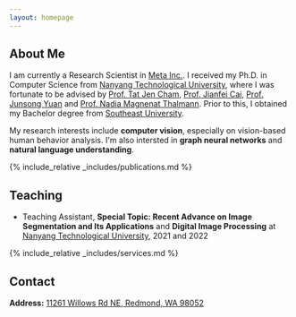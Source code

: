 ```yaml
---
layout: homepage
---
```


## About Me

I am currently a Research Scientist in [Meta Inc.](https://about.meta.com/). I received my Ph.D. in Computer Science from [Nanyang Technological University](https://www.ntu.edu.sg/), where I was fortunate to be advised by [Prof. Tat Jen Cham](https://personal.ntu.edu.sg/astjcham/index.html), [Prof. Jianfei Cai](https://jianfei-cai.github.io/), [Prof. Junsong Yuan](https://cse.buffalo.edu/~jsyuan/) and [Prof. Nadia Magnenat Thalmann](http://www.miralab.ch/index.php/rushmore_teams/n-thalmann/). Prior to this, I obtained my Bachelor degree from [Southeast University](https://www.seu.edu.cn/).

My research interests include **computer vision**, especially on vision-based human behavior analysis. I'm also intersted in **graph neural networks** and **natural language understanding**.


<!-- <strong style="color:#e74d3c; font-weight:600">I am looking for a postdoc or research scientist position in the US and EU. I would appreciate a ping if you see a job I might fit.</strong> -->


<!-- ## News

<ul>
<li><strong>[Feb. 2023]</strong> One paper about <a href="./#publications">continual learning</a> are accepted to <a href="http://cvpr2023.thecvf.com/">CVPR 2023</a>.</li>
  <li><strong>[Feb. 2023]</strong> I will serve as an area chair of <a href="https://www.auai.org/uai2023/">UAI 2023</a>.</li>
  <li><strong>[Dec. 2022]</strong> <a href="https://www.bmvc2023.org">BMVC 2023</a> will be held in Aberdeen, UK, and I will serve as the website chair.</li>
  <li><strong>[Nov. 2022]</strong> Our paper about <a href="https://pure.mpg.de/rest/items/item_3478882_1/component/file_3478883/content">class-incremental learning</a> is accepted to <a href="https://aaai.org/Conferences/AAAI-23/">AAAI 2023</a>.</li>
  <li><strong>[Oct. 2022]</strong> I am recognized as a top reviewer for <a href="https://neurips.cc/Conferences/2022/ProgramCommittee">NeurIPS 2022</a>.</li>

<li> <a href="javascript:toggle_vis('newsmore')">Show more</a> </li>
<div id="newsmore" style="display:none">
  <li><strong>[Aug. 2022]</strong> I will serve as an area chair of <a href="https://aistats.org/aistats2023/">AISTATS 2023</a>.</li>
  <li><strong>[Jun. 2022]</strong> I will serve as a student mentor of <a href="https://sites.google.com/view/cvpr-academy/">the CVPR Academy</a> at <a href="http://cvpr2022.thecvf.com/">CVPR 2022</a>.</li>
  <li><strong>[Jun. 2022]</strong> I will serve as a website chair of <a href="https://bmvc2022.org/people/organisers/">BMVC 2022</a>, along with <a href="https://yashbhalgat.github.io/">Yash Bhalgat</a>.</li>
  <li><strong>[Sep. 2021]</strong> Our paper about <a href="https://openreview.net/pdf?id=BfPzZSype5M">class-incremental learning</a> is accepted to <a href="https://neurips.cc/Conferences/2021">NeurIPS 2021</a>.</li>
  <li><strong>[Mar. 2021]</strong> Our paper about <a href="https://arxiv.org/pdf/2010.05063.pdf">class-incremental learning</a> is accepted to <a href="http://cvpr2021.thecvf.com/">CVPR 2021</a>.</li>
  <li><strong>[Jul. 2020]</strong> Our paper about <a href="https://link.springer.com/content/pdf/10.1007%2F978-3-030-58517-4_24.pdf">few-shot learning</a> is accepted to <a href="https://eccv2020.eu/">ECCV 2020</a>.</li>
  <li><strong>[Feb. 2020]</strong> Our paper about <a href="https://arxiv.org/pdf/2002.10211.pdf">class-incremental learning</a> is accepted to <a href="http://cvpr2020.thecvf.com/">CVPR 2020</a>.</li>
  <li><strong>[Feb. 2020]</strong> We will host the <a href="https://www.acmmmasia.org/2020/committee.html">ACM Multimedia Asia 2020</a> conference in Singapore!</li>
  <li><strong>[Sep. 2019]</strong> Our paper about <a href="https://papers.nips.cc/paper/2019/file/bf25356fd2a6e038f1a3a59c26687e80-Paper.pdf">few-shot learning</a> is accepted to <a href="https://nips.cc/Conferences/2019">NeurIPS 2019</a>.</li>
  <li><strong>[Mar. 2019]</strong> Our paper about <a href="https://openaccess.thecvf.com/content_CVPR_2019/papers/Sun_Meta-Transfer_Learning_for_Few-Shot_Learning_CVPR_2019_paper.pdf">few-shot learning</a> is accepted to <a href="http://cvpr2019.thecvf.com/">CVPR 2019</a>.</li>
</div>

</ul> -->

{% include_relative _includes/publications.md %}

## Teaching

- Teaching Assistant, **Special Topic: Recent Advance on Image Segmentation and Its Applications** and **Digital Image Processing** at [Nanyang Technological University](https://www.ntu.edu.sg/), 2021 and 2022

{% include_relative _includes/services.md %}

## Contact
**Address:** [11261 Willows Rd NE, Redmond, WA 98052](https://www.google.com/maps/place/11261+Willows+Rd+NE,+Redmond,+WA+98052/@47.7012746,-122.1556652,17z/data=!3m1!4b1!4m6!3m5!1s0x54900d6fb14b8307:0xb00d29bb5d7cefb2!8m2!3d47.701271!4d-122.1534765!16s%2Fg%2F11c1zp46h5)
<br>
<!-- **Office Location:** 248 Malone Hall &nbsp;&nbsp;&nbsp;&nbsp;&nbsp;&nbsp; **Phone:** (410) 929-6777 -->
